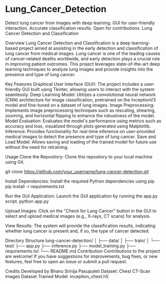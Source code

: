 # Lung_Cancer_Detection
Detect lung cancer from images with deep learning. GUI for user-friendly interaction. Accurate classification results. Open for contributions.
Lung Cancer Detection and Classification

Overview
Lung Cancer Detection and Classification is a deep learning-based project aimed at assisting in the early detection and classification of lung cancer from medical images. Lung cancer is one of the leading causes of cancer-related deaths worldwide, and early detection plays a crucial role in improving patient outcomes. This project leverages state-of-the-art deep learning techniques to analyze lung images and provide insights into the presence and type of lung cancer.

Key Features
Graphical User Interface (GUI): The project includes a user-friendly GUI built using Tkinter, allowing users to interact with the system seamlessly.
Deep Learning Model: Utilizes a convolutional neural network (CNN) architecture for image classification, pretrained on the InceptionV3 model and fine-tuned on a dataset of lung images.
Image Preprocessing: Implements image preprocessing techniques such as rescaling, shearing, zooming, and horizontal flipping to enhance the robustness of the model.
Model Evaluation: Evaluates the model's performance using metrics such as accuracy and loss, visualized through plots generated using Matplotlib.
Inference: Provides functionality for real-time inference on user-provided medical images to detect the presence and type of lung cancer.
Save and Load Model: Allows saving and loading of the trained model for future use without the need for retraining.


Usage
Clone the Repository: Clone this repository to your local machine using Git.

git clone https://github.com/your_username/lung-cancer-detection.git

Install Dependencies: Install the required Python dependencies using pip.
pip install -r requirements.txt

Run the GUI Application: Launch the GUI application by running the app.py script.
python app.py

Upload Images: Click on the "Check for Lung Cancer" button in the GUI to select and upload medical images (e.g., X-rays, CT scans) for analysis.

View Results: The system will provide the classification results, indicating whether lung cancer is present and, if so, the type of cancer detected.

Directory Structure
lung-cancer-detection/
│
├── data/
│   ├── train/
│   └── test/
├── app.py
├── inference.py
├── model_training.py
├── requirements.txt
└── README.md
Contribution
Contributions to the project are welcome! If you have suggestions for improvements, bug fixes, or new features, feel free to open an issue or submit a pull request.


Credits
Developed by Bhanu Srinija Pasupuleti
Dataset: Chest CT-Scan images Dataset
Trained Model: inception_chest.h5
